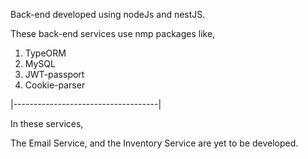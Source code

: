 Back-end developed using nodeJs and nestJS.

These back-end services use nmp packages like,

1) TypeORM
2) MySQL
3) JWT-passport
4) Cookie-parser

|------------------------------------|

In these services, 

The Email Service,
and the Inventory Service are yet to be developed.